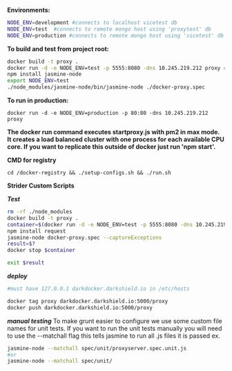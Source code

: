 **Environments:**
```bash
NODE_ENV=development #connects to localhost vicetest db
NODE_ENV=test  #connects to remote mongo host using 'proxytest' db
NODE_ENV=production #connects to remote mongo host using 'vicetest' db
```

**To build and test from project root:**

```bash
docker build -t proxy .
docker run -d -e NODE_ENV=test -p 5555:8080 -dns 10.245.219.212 proxy #remove -d if you want to tail the logs
npm install jasmine-node
export NODE_ENV=test
./node_modules/jasmine-node/bin/jasmine-node ./docker-proxy.spec
```
**To run in production:**

```
docker run -d -e NODE_ENV=production -p 80:80 -dns 10.245.219.212 proxy
```

**The docker run command executes startproxy.js with pm2 in max mode. It creates a load balanced cluster with one process for each available CPU core. If you want to replicate this outside of docker just run 'npm start'.**


**CMD for registry**

```
cd /docker-registry && ./setup-configs.sh && ./run.sh
```


**Strider Custom Scripts**

***Test***
```bash
rm -rf ./node_modules
docker build -t proxy .
container=$(docker run -d -e NODE_ENV=test -p 5555:8080 -dns 10.245.219.212 proxy)
npm install request
jasmine-node docker-proxy.spec --captureExceptions
result=$?
docker stop $container

exit $result
```

***deploy***
```bash
#must have 127.0.0.1 darkdocker.darkshield.io in /etc/hosts

docker tag proxy darkdocker.darkshield.io:5000/proxy
docker push darkdocker.darkshield.io:5000/proxy
```

***manual testing***
To make grunt easier to configure we use some custom file names for unit tests. If you want to run the unit tests manually you will need to use the --matchall flag this tells jasmine to run all .js files it is passed ex.
```bash
jasmine-node --matchall spec/unit/proxyserver.spec.unit.js
#or
jasmine-node --matchall spec/unit/
```

